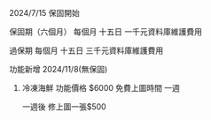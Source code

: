 2024/7/15 保固開始

保固期（六個月）
每個月 十五日
一千元資料庫維護費用

過保期
每個月 十五日
三千元資料庫維護費用

功能新增
2024/11/8(無保固)
1. 冷凍海鮮
    功能價格 $6000
    免費上圖時間 一週

    一週後 修上圖一張$500
